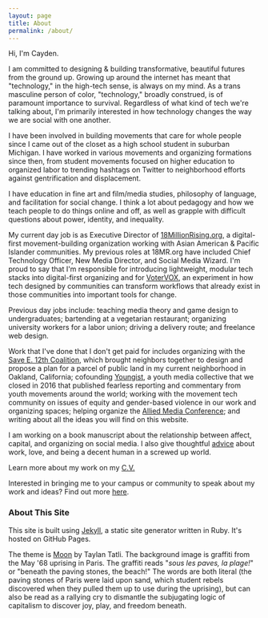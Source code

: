 ```yaml
---
layout: page
title: About
permalink: /about/
---
```


Hi, I'm Cayden.

I am committed to designing & building transformative, beautiful futures from the ground up. Growing up around the internet has meant that "technology," in the high-tech sense, is always on my mind. As a trans masculine person of color, "technology," broadly construed, is of paramount importance to survival. Regardless of what kind of tech we're talking about, I'm primarily interested in how technology changes the way we are social with one another.

I have been involved in building movements that care for whole people since I came out of the closet as a high school student in suburban Michigan. I have worked in various movements and organizing formations since then, from student movements focused on higher education to organized labor to trending hashtags on Twitter to neighborhood efforts against gentrification and displacement.

I have education in fine art and film/media studies, philosophy of language, and facilitation for social change. I think a lot about pedagogy and how we teach people to do things online and off, as well as grapple with difficult questions about power, identity, and inequality.

My current day job is as Executive Director of [18MillionRising.org](http://18mr.org), a digital-first movement-building organization working with Asian American & Pacific Islander communities. My previous roles at 18MR.org have included Chief Technology Officer, New Media Director, and Social Media Wizard. I'm proud to say that I'm responsible for introducing lightweight, modular tech stacks into digital-first organizing and for [VoterVOX](https://votervox.org), an experiment in how tech designed by communities can transform workflows that already exist in those communities into important tools for change.

Previous day jobs include: teaching media theory and game design to undergraduates; bartending at a vegetarian restaurant; organizing university workers for a labor union; driving a delivery route; and freelance web design.

Work that I've done that I don't get paid for includes organizing with the [Save E. 12th Coalition](http://proposal.e12thoakland.org), which brought neighbors together to design and propose a plan for a parcel of public land in my current neighborhood in Oakland, California; cofounding [Youngist](http://youngist.org), a youth media collective that we closed in 2016 that published fearless reporting and commentary from youth movements around the world; working with the movement tech community on issues of equity and gender-based violence in our work and organizing spaces; helping organize the [Allied Media Conference](https://alliedmedia.org/amc); and writing about all the ideas you will find on this website.

I am working on a book manuscript about the relationship between affect, capital, and organizing on social media. I also give thoughtful [advice](/ans/) about work, love, and being a decent human in a screwed up world.

Learn more about my work on my [C.V.](/cv/)

Interested in bringing me to your campus or community to speak about my work and ideas? Find out more [here](/speaking/).

### About This Site

This site is built using [Jekyll](http://jekyllrb.com), a static site generator written in Ruby. It's hosted on GitHub Pages. 

The theme is [Moon](https://github.com/TaylanTatli/Moon) by Taylan Tatli. The background image is graffiti from the May '68 uprising in Paris. The graffiti reads "_sous les paves, la plage!_" or "beneath the paving stones, the beach!" The words are both literal (the paving stones of Paris were laid upon sand, which student rebels discovered when they pulled them up to use during the uprising), but can also be read as a rallying cry to dismantle the subjugating logic of capitalism to discover joy, play, and freedom beneath.